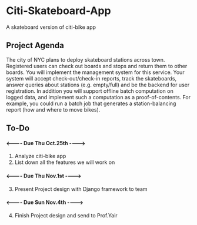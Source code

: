# Citi-Skateboard-App
A skateboard version of citi-bike app

## Project Agenda
The city of NYC plans to deploy skateboard stations across town. Registered users can check out boards and stops and return them to other boards. You will implement the management system for this service. Your system will accept check-out/check-in reports, track the skateboards, answer queries about stations (e.g. empty/full) and be the backend for user registration. In addition you will support offline batch computation on logged data, and implement such a computation as a proof-of-contents. For example, you could run a batch job that generates a station-balancing report (how and where to move bikes).


## To-Do 
#### <---- Due Thu Oct.25th ---->
1. Analyze citi-bike app
2. List down all the features we will work on

#### <---- Due Thu Nov.1st ---->
3. Present Project design with Django framework to team

#### <---- Due Sun Nov.4th ---->
4. Finish Project design and send to Prof.Yair
